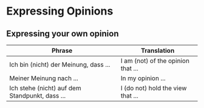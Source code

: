 # Expressing Opinions

## Expressing your own opinion


Phrase | Translation |
--- | --- |
Ich bin (nicht) der Meinung, dass ... | I am (not) of the opinion that ... |
Meiner Meinung nach ... | In my opinion ... |
Ich stehe (nicht) auf dem Standpunkt, dass ... | I (do not) hold the view that ... |